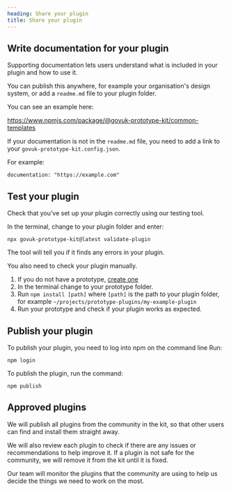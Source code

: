```yaml
---
heading: Share your plugin
title: Share your plugin
---
```


## Write documentation for your plugin

Supporting documentation lets users understand what is included in your plugin and how to use it.

You can publish this anywhere, for example your organisation's design system, or add a `readme.md` file to your plugin folder.

You can see an example here:

https://www.npmjs.com/package/@govuk-prototype-kit/common-templates

If your documentation is not in the `readme.md` file, you need to add a link to your `govuk-prototype-kit.config.json`.

For example:

```
documentation: "https://example.com"
```

## Test your plugin

Check that you’ve set up your plugin correctly using our testing tool.

In the terminal, change to your plugin folder and enter:

<!-- Natalie - can we change the tool to test-plugin -->
```
npx govuk-prototype-kit@latest validate-plugin
```

The tool will tell you if it finds any errors in your plugin.

You also need to check your plugin manually.

1. If you do not have a prototype, [create one](./create-new-prototype)
2. In the terminal change to your prototype folder.
3. Run `npm install [path]` where `[path]` is the path to your plugin folder, for example `~/projects/prototype-plugins/my-example-plugin`
4. Run your prototype and check if your plugin works as expected.


## Publish your plugin

To publish your plugin, you need to log into npm on the command line Run:

`npm login`

To publish the plugin, run the command:

`npm publish`

## Approved plugins 

We will publish all plugins from the community in the kit, so that other users can find and install them straight away. 

We will also review each plugin to check if there are any issues or recommendations to help improve it. If a plugin is not safe for the community, we will remove it from the kit until it is fixed.

Our team will monitor the plugins that the community are using to help us decide the things we need to work on the most.